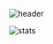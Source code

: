 ![header](https://capsule-render.vercel.app/api?type=cylinder&color=gradient&height=300&section=header&text=WELCOME&fontSize=80&animation=twinkling&descAlignY=30&them=gruvbox_light)

![stats](https://github-readme-stats-git-masterrstaa-rickstaa.vercel.app/api?username=hhhhjjj11&&show_icons=true&theme=light)



<!--
**hhhhjjj11/hhhhjjj11** is a ✨ _special_ ✨ repository because its `README.md` (this file) appears on your GitHub profile.

Here are some ideas to get you started:

- 🔭 I’m currently working on ...
- 🌱 I’m currently learning ...
- 👯 I’m looking to collaborate on ...
- 🤔 I’m looking for help with ...
- 💬 Ask me about ...
- 📫 How to reach me: ...
- 😄 Pronouns: ...
- ⚡ Fun fact: ...
-->
